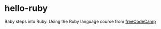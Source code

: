 # hello-ruby
Baby steps into Ruby. Using the Ruby language course from [freeCodeCamp](https://www.youtube.com/watch?v=t_ispmWmdjY)